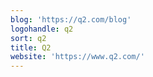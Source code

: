 ```yaml
---
blog: 'https://q2.com/blog'
logohandle: q2
sort: q2
title: Q2
website: 'https://www.q2.com/'
---
```

